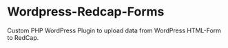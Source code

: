 # Wordpress-Redcap-Forms
Custom PHP WordPress Plugin to upload data from WordPress HTML-Form to RedCap. 
